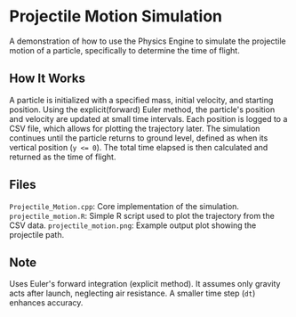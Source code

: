 # Projectile Motion Simulation

A demonstration of how to use the Physics Engine to simulate the projectile motion of a particle, specifically to determine the time of flight.
##  How It Works
A particle is initialized with a specified mass, initial velocity, and starting position. Using the explicit(forward) Euler method, the particle's position and velocity are updated at small time intervals.
Each position is logged to a CSV file, which allows for plotting the trajectory later. The simulation continues until the particle returns to ground level, defined as when its vertical position (`y <= 0`). The total time elapsed is then calculated and returned as the time of flight.
##  Files
`Projectile_Motion.cpp`: Core implementation of the simulation.
`projectile_motion.R`: Simple R script used to plot the trajectory from the CSV data.
`projectile_motion.png`: Example output plot showing the projectile path.
## Note
Uses Euler's forward integration (explicit method). It assumes only gravity acts after launch, neglecting air resistance. A smaller time step (`dt`) enhances accuracy.
